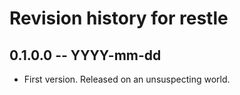 # Revision history for restle

## 0.1.0.0  -- YYYY-mm-dd

* First version. Released on an unsuspecting world.
